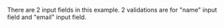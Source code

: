 There are 2 input fields in this example. 
2 validations are for "name" input field and "email" input field.  